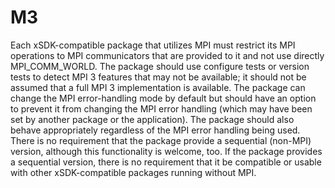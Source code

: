 # M3

Each xSDK-compatible package that utilizes MPI must restrict its MPI operations to MPI
communicators that are provided to it and not use directly MPI_COMM_WORLD. The package should
use configure tests or version tests to detect MPI 3 features that may not be available; it
should not be assumed that a full MPI 3 implementation is available. The package can
change the MPI error-handling mode by default but should have an option to prevent it from changing
the MPI error handling (which may have been set by another package or the application). The
package should also behave appropriately regardless of the MPI error handling being used. There is
no requirement that the package provide a sequential (non-MPI) version, although this functionality is
welcome, too. If the package provides a sequential version, there is no requirement that it be
compatible or usable with other xSDK-compatible packages running without MPI.
